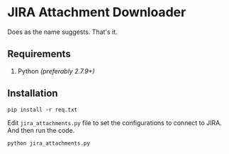 # JIRA Attachment Downloader

Does as the name suggests. That's it.

## Requirements

1. Python _(preferably 2.7.9+)_

## Installation

    pip install -r req.txt

Edit `jira_attachments.py` file to set the configurations to connect to JIRA. And then run the code.

    python jira_attachments.py
